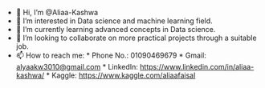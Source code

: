 - 👋 Hi, I’m @Aliaa-Kashwa
- 👀 I’m interested in Data science and machine learning field.
- 🌱 I’m currently learning advanced concepts in Data science.
- 💞️ I’m looking to collaborate on more practical projects through a suitable job.
- 📫 How to reach me:
        * Phone No.: 01090469679
        * Gmail: alyaakw3010@gmail.com
        * LinkedIn: https://www.linkedin.com/in/aliaa-kashwa/
        * Kaggle: https://www.kaggle.com/aliaafaisal

<!---
Aliaa-Kashwa/Aliaa-Kashwa is a ✨ special ✨ repository because its `README.md` (this file) appears on your GitHub profile.
You can click the Preview link to take a look at your changes.
--->
